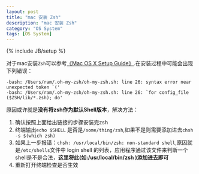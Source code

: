 ```yaml
---
layout: post
title: "mac 安装 Zsh"
description: "mac 安装 Zsh"
category: "OS System"
tags: [OS System]
---
```

{% include JB/setup %}
<p>对于mac安装<code>Zsh</code>可以参考<a href="http://sourabhbajaj.com/mac-setup/iTerm/zsh.html">《Mac OS X Setup Guide》</a>.在安装过程中可能会出现下列错误：</p>

<pre><code>-bash: /Users/ram/.oh-my-zsh/oh-my-zsh.sh: line 26: syntax error near unexpected token `('
-bash: /Users/ram/.oh-my-zsh/oh-my-zsh.sh: line 26: `for config_file ($ZSH/lib/*.zsh); do'
</code></pre>

<p>原因或许就是<strong>没有将zsh作为默认Shell版本</strong>，解决方法：</p>

<ol>
<li>确认按照上面给出链接的步骤安装完zsh</li>
<li>终端输出<code>echo $SHELL</code> 是否是<code>/some/thing/zsh</code>,如果不是则需要添加进去<code>chsh -s $(which zsh)</code></li>
<li>如果上一步报错：<code>chsh: /usr/local/bin/zsh: non-standard shell</code>,原因就是<code>/etc/shells</code>文件中 login shell 的列表，应用程序通过该文件来判断一个shell是不是合法，<strong>这里将此(如:/usr/local/bin/zsh )添加进去即可</strong></li>
<li>重新打开终端检查是否生效</li>
</ol>
